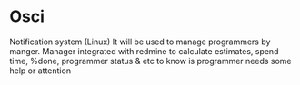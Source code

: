 Osci
====

Notification system (Linux) It will be used to manage programmers by manger. Manager integrated with redmine to calculate estimates, spend time, %done, programmer status & etc to know is programmer needs some help or attention 
